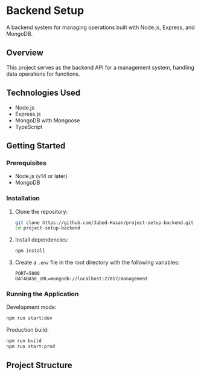 #  Backend Setup

A backend system for managing  operations built with Node.js, Express, and MongoDB.

## Overview

This project serves as the backend API for a management system, handling data operations for functions.

## Technologies Used

- Node.js
- Express.js
- MongoDB with Mongoose
- TypeScript

## Getting Started

### Prerequisites

- Node.js (v14 or later)
- MongoDB

### Installation

1. Clone the repository:
   ```bash
   git clone https://github.com/Jabed-Hasan/project-setup-backend.git
   cd project-setup-backend
   ```

2. Install dependencies:
   ```bash
   npm install
   ```

3. Create a `.env` file in the root directory with the following variables:
   ```
   PORT=5000
   DATABASE_URL=mongodb://localhost:27017/management
   ```

### Running the Application

Development mode:
```bash
npm run start:dev
```

Production build:
```bash
npm run build
npm run start:prod
```

## Project Structure 
